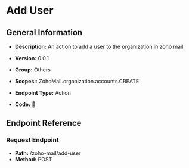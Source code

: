 # Add User

## General Information

- **Description:** An action to add a user to the organization in zoho mail

- **Version:** 0.0.1
- **Group:** Others
- **Scopes:**: ZohoMail.organization.accounts.CREATE
- **Endpoint Type:** Action
- **Code:** [🔗](https://github.com/NangoHQ/integration-templates/tree/main/integrations/zoho-mail/actions/add-user.ts)

## Endpoint Reference

### Request Endpoint

- **Path:** /zoho-mail/add-user
- **Method:** POST
